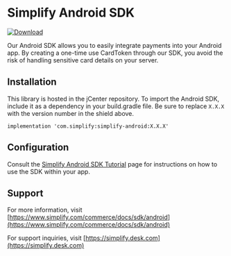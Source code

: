 # Simplify Android SDK

[ ![Download](https://api.bintray.com/packages/simplify/Android/simplify-android/images/download.svg) ](https://bintray.com/simplify/Android/simplify-android/_latestVersion)


Our Android SDK allows you to easily integrate payments into your Android app. By creating a one-time use CardToken through our SDK, you avoid the risk of handling sensitive card details on your server.

## Installation

This library is hosted in the jCenter repository. To import the Android SDK, include it as a dependency in your build.gradle file. Be sure to replace `X.X.X` with the version number in the shield above.

    implementation 'com.simplify:simplify-android:X.X.X'

## Configuration

Consult the [Simplify Android SDK Tutorial](https://github.com/simplifycom/simplify-android-sdk/wiki/Simplify-Android-SDK-Tutorial) page for instructions on how to use the SDK within your app.

## Support

For more information, visit [https://www.simplify.com/commerce/docs/sdk/android](https://www.simplify.com/commerce/docs/sdk/android)

For support inquiries, visit [https://simplify.desk.com](https://simplify.desk.com)